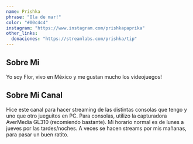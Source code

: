 ```yaml
---
name: Prishka
phrase: "Ola de mar!"
color: "#00c4c4"
instagram: "https://www.instagram.com/prishkapaprika"
other_links:
  donaciones: "https://streamlabs.com/prishka/tip"
---
```

<h2>Sobre <span class="cursive">Mi</span></h2>
<p class="streamer-about">Yo soy Flor, vivo en México y me gustan mucho los videojuegos!</p>

<h2>Sobre <span class="cursive">Mi Canal</span></h2>
<p class="streamer-channel">Hice este canal para hacer streaming de las distintas consolas que tengo y uno que otro jueguitos en PC. Para consolas, utilizo la capturadora AverMedia GL310 (recomiendo bastante). Mi horario normal es de lunes a jueves por las tardes/noches. A veces se hacen streams por mis mañanas, para pasar un buen ratito.</p>